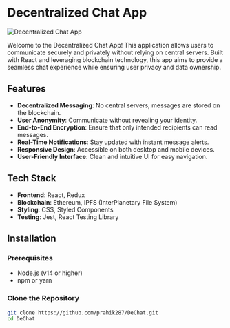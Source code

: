 # Decentralized Chat App

![Decentralized Chat App](https://via.placeholder.com/800x200.png?text=Decentralized+Chat+App)

Welcome to the Decentralized Chat App! This application allows users to communicate securely and privately without relying on central servers. Built with React and leveraging blockchain technology, this app aims to provide a seamless chat experience while ensuring user privacy and data ownership.

## Features

- **Decentralized Messaging**: No central servers; messages are stored on the blockchain.
- **User Anonymity**: Communicate without revealing your identity.
- **End-to-End Encryption**: Ensure that only intended recipients can read messages.
- **Real-Time Notifications**: Stay updated with instant message alerts.
- **Responsive Design**: Accessible on both desktop and mobile devices.
- **User-Friendly Interface**: Clean and intuitive UI for easy navigation.

## Tech Stack

- **Frontend**: React, Redux
- **Blockchain**: Ethereum, IPFS (InterPlanetary File System)
- **Styling**: CSS, Styled Components
- **Testing**: Jest, React Testing Library

## Installation

### Prerequisites

- Node.js (v14 or higher)
- npm or yarn

### Clone the Repository

```bash
git clone https://github.com/prahik287/DeChat.git
cd DeChat
